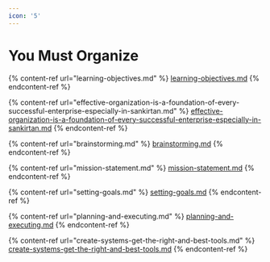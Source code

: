 ```yaml
---
icon: '5'
---
```


# You Must Organize

{% content-ref url="learning-objectives.md" %}
[learning-objectives.md](learning-objectives.md)
{% endcontent-ref %}

{% content-ref url="effective-organization-is-a-foundation-of-every-successful-enterprise-especially-in-sankirtan.md" %}
[effective-organization-is-a-foundation-of-every-successful-enterprise-especially-in-sankirtan.md](effective-organization-is-a-foundation-of-every-successful-enterprise-especially-in-sankirtan.md)
{% endcontent-ref %}

{% content-ref url="brainstorming.md" %}
[brainstorming.md](brainstorming.md)
{% endcontent-ref %}

{% content-ref url="mission-statement.md" %}
[mission-statement.md](mission-statement.md)
{% endcontent-ref %}

{% content-ref url="setting-goals.md" %}
[setting-goals.md](setting-goals.md)
{% endcontent-ref %}

{% content-ref url="planning-and-executing.md" %}
[planning-and-executing.md](planning-and-executing.md)
{% endcontent-ref %}

{% content-ref url="create-systems-get-the-right-and-best-tools.md" %}
[create-systems-get-the-right-and-best-tools.md](create-systems-get-the-right-and-best-tools.md)
{% endcontent-ref %}

